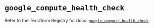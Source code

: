 # `google_compute_health_check`

Refer to the Terraform Registry for docs: [`google_compute_health_check`](https://registry.terraform.io/providers/hashicorp/google/6.7.0/docs/resources/compute_health_check).
